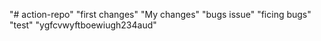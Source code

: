 "# action-repo" "first changes"
"My changes"
"bugs issue"
"ficing bugs"
"test"
"ygfcvwyftboewiugh234aud"